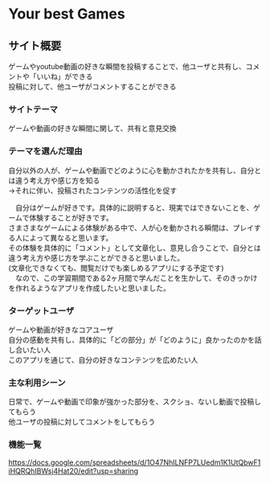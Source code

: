 # Your best Games

## サイト概要
ゲームやyoutube動画の好きな瞬間を投稿することで、他ユーザと共有し、コメントや「いいね」ができる  
投稿に対して、他ユーザがコメントすることができる

### サイトテーマ
ゲームや動画の好きな瞬間に関して、共有と意見交換

### テーマを選んだ理由
自分以外の人が、ゲームや動画でどのように心を動かされたかを共有し、自分とは違う考え方や感じ方を知る  
→それに伴い、投稿されたコンテンツの活性化を促す

　自分はゲームが好きです。具体的に説明すると、現実ではできないことを、ゲームで体験することが好きです。  
さまさまなゲームによる体験がある中で、人が心を動かされる瞬間は、プレイする人によって異なると思います。  
その体験を具体的に「コメント」として文章化し、意見し合うことで、自分とは違う考え方や感じ方を学ぶことができると思いました。  
(文章化できなくても、閲覧だけでも楽しめるアプリにする予定です)  
　なので、この学習期間である2ヶ月間で学んだことを生かして、そのきっかけを作れるようなアプリを作成したいと思いました。

### ターゲットユーザ
ゲームや動画が好きなコアユーザ  
自分の感動を共有し、具体的に「どの部分」が「どのように」良かったのかを話し合いたい人  
このアプリを通じて、自分の好きなコンテンツを広めたい人  

### 主な利用シーン
日常で、ゲームや動画で印象が強かった部分を、スクショ、ないし動画で投稿してもらう  
他ユーザの投稿に対してコメントをしてもらう  

### 機能一覧
https://docs.google.com/spreadsheets/d/1O47NhILNFP7LUedm1K1UtQbwF1iHQRQhIBWsj4Hat20/edit?usp=sharing
